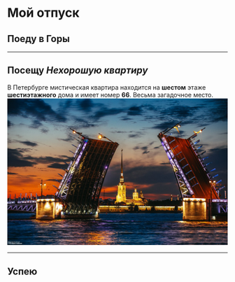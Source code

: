 # Мой отпуск

## Поеду в **Горы**

___
## Посещу *Нехорошую квартиру*
В Петербурге мистическая квартира находится
на **шестом** этаже **шестиэтажного** дома
и имеет номер **66**. Весьма загадочное место.
![](spb.jpg)
___
## Успею